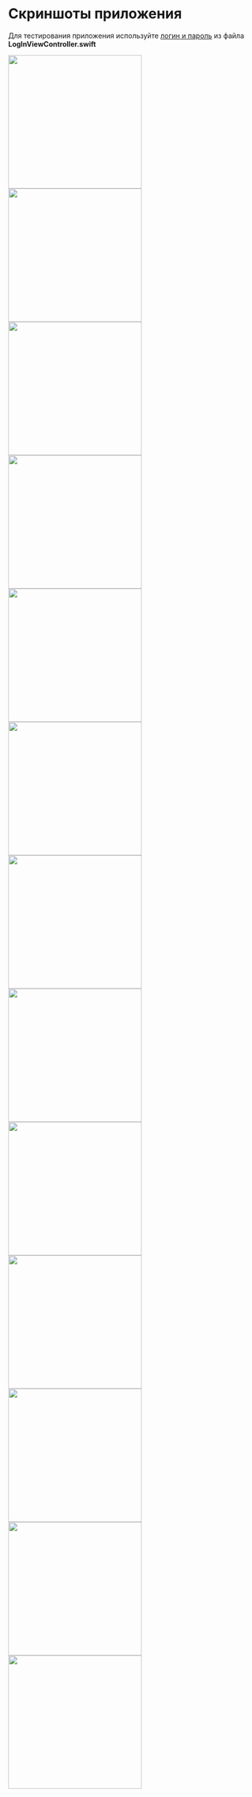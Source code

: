 # Скриншоты приложения 

Для тестирования приложения используйте [логин и пароль](https://github.com/Vicodin78/ios-graduation-project/blob/main/Netology_IB_Instruments'/Profile/LogInViewController.swift) из файла **LogInViewController.swift**

<img src="https://github.com/Vicodin78/ios-graduation-project/blob/main/Netology_IB_Instruments'/Assets.xcassets/Screenshots/1.imageset/1.png" width="270"> <img src="https://github.com/Vicodin78/ios-graduation-project/blob/main/Netology_IB_Instruments'/Assets.xcassets/Screenshots/2.imageset/2.png" width="270"> <img src="https://github.com/Vicodin78/ios-graduation-project/blob/main/Netology_IB_Instruments'/Assets.xcassets/Screenshots/3.imageset/3.png" width="270">
<img src="https://github.com/Vicodin78/ios-graduation-project/blob/main/Netology_IB_Instruments'/Assets.xcassets/Screenshots/4.imageset/4.png" width="270"> <img src="https://github.com/Vicodin78/ios-graduation-project/blob/main/Netology_IB_Instruments'/Assets.xcassets/Screenshots/5.imageset/5.png" width="270"> <img src="https://github.com/Vicodin78/ios-graduation-project/blob/main/Netology_IB_Instruments'/Assets.xcassets/Screenshots/6.imageset/6.png" width="270">
<img src="https://github.com/Vicodin78/ios-graduation-project/blob/main/Netology_IB_Instruments'/Assets.xcassets/Screenshots/7.imageset/7.png" width="270"> <img src="https://github.com/Vicodin78/ios-graduation-project/blob/main/Netology_IB_Instruments'/Assets.xcassets/Screenshots/8.imageset/8.png" width="270"> <img src="https://github.com/Vicodin78/ios-graduation-project/blob/main/Netology_IB_Instruments'/Assets.xcassets/Screenshots/9.imageset/9.png" width="270">
<img src="https://github.com/Vicodin78/ios-graduation-project/blob/main/Netology_IB_Instruments'/Assets.xcassets/Screenshots/10.imageset/10.png" width="270"> <img src="https://github.com/Vicodin78/ios-graduation-project/blob/main/Netology_IB_Instruments'/Assets.xcassets/Screenshots/11.imageset/11.png" width="270"> <img src="https://github.com/Vicodin78/ios-graduation-project/blob/main/Netology_IB_Instruments'/Assets.xcassets/Screenshots/12.imageset/12.png" width="270">
<img src="https://github.com/Vicodin78/ios-graduation-project/blob/main/Netology_IB_Instruments'/Assets.xcassets/Screenshots/13.imageset/13.png" width="270">
